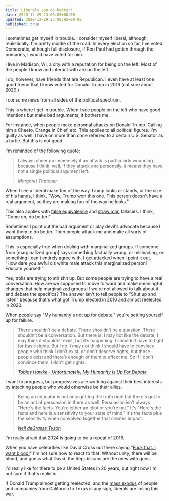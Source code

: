 ```yaml
---
title: Liberals can do better!
date: 2020-12-29 23:08:05+00:00
updated: 2020-12-29 23:08:05+00:00
published: true
---
```


I sometimes get myself in trouble. I consider myself liberal, although realistically, I'm pretty middle of the road. In every election so far, I've voted Democratic, although full disclosure, if Ron Paul had gotten through the primaries, I would have voted for him.

I live in Madison, WI, a city with a reputation for being on the left. Most of the people I know and interact with are on the left.

I do, however, have friends that are Republican. I even have at least one good friend that I know voted for Donald Trump in 2016 (not sure about 2020.)

I consume news from all sides of the political spectrum.

This is where I get in trouble. When I see people on the left who have good intentions but make bad arguments, it bothers me.

For instance, when people make personal attacks on Donald Trump. Calling him a Cheeto, Orange in Chief, etc. This applies to all political figures. I'm guilty as well. I have on more than once referred to a certain U.S. Senator as a turtle. But this is not good.

I'm reminded of the following quote:

> I always cheer up immensely if an attack is particularly wounding because I think, well, if they attack one personally, it means they have not a single political argument left. 
>
> <cite>Margaret Thatcher</cite>

When I see a liberal make fun of the way Trump looks or stands, or the size of his hands, I think, "Wow, Trump won this one. This person doesn't have a real argument, so they are making fun of the way he looks."

This also applies with [false equivalence](https://en.wikipedia.org/wiki/False_equivalence) and [straw man](https://en.wikipedia.org/wiki/Straw_man) fallacies. I think, "Come on, do better!"

Sometimes I point out the bad argument or play devil's advocate because I want them to do better. Then people attack me and make all sorts of assumptions.

This is especially true when dealing with marginalized groups. If someone from [marginalized group] says something factually wrong, or misleading, or something I can't entirely agree with, I get attacked when I point it out. "How dare you awful cis white male attack this marginalized person! Educate yourself!"

Yes, trolls are trying to stir shit up. But some people are trying to have a real conversation. How are we supposed to move forward and make meaningful changes that help marginalized groups if we're not allowed to talk about it and debate the specifics? The answer isn't to tell people to "Shut up and listen" because that's what got Trump elected in 2016 and almost reelected in 2020. 

When people say "My humanity's not up for debate," you're setting yourself up for failure.

> There shouldn’t be a debate. There shouldn’t be a question. There shouldn’t be a conversation. But there is. I may not like the debate, I may think it shouldn’t exist, but it’s happening. I shouldn’t have to fight for basic rights. But I do. I may not think I should have to convince people who think I don’t exist, or don’t deserve rights, but those people exist and there’s enough of them to effect me. So if I don’t convince them, I don’t get rights.
>
> <cite>[Tobias Hawke - Unfortunately, My Humanity Is Up For Debate](https://medium.com/@HawkBoy/unfortunately-my-humanity-is-up-for-debate-be4349250eb)</cite>

I want to progress, but progressives are working against their best interests by attacking people who would otherwise be their allies. 

> Being an educator is not only getting the truth right but there's got to be an act of persuasion in there as well. Persuasion isn't always "Here's the facts. You're either an idiot or you're not." It's "Here's the facts and here is a sensitivity to your state of mind." It's the facts plus the sensitivity when convolved together that creates impact.
>
> <cite>[Neil deGrasse Tyson](https://www.youtube.com/watch?v=iZfrwRpL2do)</cite>

I'm really afraid that 2024 is going to be a repeat of 2016.

When you have celebrities like David Cross out there saying "[Fuck that. I want blood!](https://twitter.com/davidcrosss/status/1343053684347908097)" I'm not sure how to react to that. Without unity, there will be blood, and guess what David, the Republicans are the ones with guns.

I'd really like for there to be a United States in 20 years, but right now I'm not sure if that's realistic.

If Donald Trump almost getting reelected, and the [mass exodus](https://www.bloomberg.com/news/articles/2020-12-11/oracle-moves-headquarters-to-texas-joins-exodus-from-california) of people and companies from California to Texas is any sign, liberals are losing this war.

